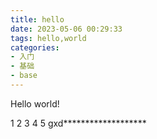 ```yaml
---
title: hello
date: 2023-05-06 00:29:33
tags: hello,world
categories:
- 入门
- 基础
- base 
---
```


Hello world!
<!-- more -->

1
2
3
4
5
gxd*******************
